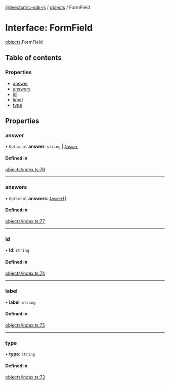 [@livechat/lc-sdk-js](../README.md) / [objects](../modules/objects.md) / FormField

# Interface: FormField

[objects](../modules/objects.md).FormField

## Table of contents

### Properties

- [answer](objects.FormField.md#answer)
- [answers](objects.FormField.md#answers)
- [id](objects.FormField.md#id)
- [label](objects.FormField.md#label)
- [type](objects.FormField.md#type)

## Properties

### answer

• `Optional` **answer**: `string` \| [`Answer`](objects.Answer.md)

#### Defined in

[objects/index.ts:76](https://github.com/livechat/lc-sdk-js/blob/4da1eb6/src/objects/index.ts#L76)

___

### answers

• `Optional` **answers**: [`Answer`](objects.Answer.md)[]

#### Defined in

[objects/index.ts:77](https://github.com/livechat/lc-sdk-js/blob/4da1eb6/src/objects/index.ts#L77)

___

### id

• **id**: `string`

#### Defined in

[objects/index.ts:74](https://github.com/livechat/lc-sdk-js/blob/4da1eb6/src/objects/index.ts#L74)

___

### label

• **label**: `string`

#### Defined in

[objects/index.ts:75](https://github.com/livechat/lc-sdk-js/blob/4da1eb6/src/objects/index.ts#L75)

___

### type

• **type**: `string`

#### Defined in

[objects/index.ts:73](https://github.com/livechat/lc-sdk-js/blob/4da1eb6/src/objects/index.ts#L73)
